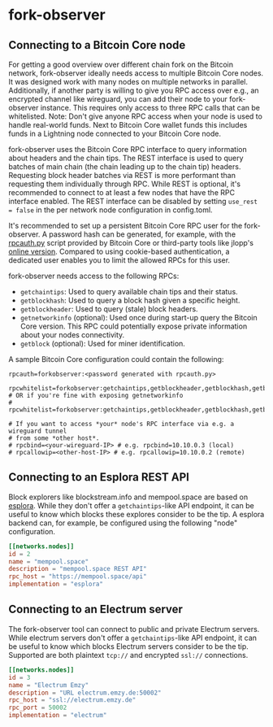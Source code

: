 # fork-observer


## Connecting to a Bitcoin Core node

For getting a good overview over different chain fork on the Bitcoin network,
fork-observer ideally needs access to multiple Bitcoin Core nodes. It was
designed work with many nodes on multiple networks in parallel. Additionally,
if another party is willing to give you RPC access over e.g., an encrypted
channel like wireguard, you can add their node to your fork-observer instance.
This requires only access to three RPC calls that can be whitelisted. Note:
Don't give anyone RPC access when your node is used to handle real-world funds.
Next to Bitcoin Core wallet funds this includes funds in a Lightning node
connected to your Bitcoin Core node.

fork-observer uses the Bitcoin Core RPC interface to query information about
headers and the chain tips. The REST interface is used to query batches of
main chain (the chain leading up to the chain tip) headers. Requesting block
header batches via REST is more performant than requesting them individually
through RPC. While REST is optional, it's recommended to connect to at least
a few nodes that have the RPC interface enabled. The REST interface can be
disabled by setting `use_rest = false` in the per network node configuration
in config.toml.

It's recommended to set up a persistent Bitcoin Core RPC user for the fork-
observer. A password hash can be generated, for example, with the [rpcauth.py]
script provided by Bitcoin Core or third-party tools like jlopp's [online
version]. Compared to using cookie-based authentication, a dedicated user
enables you to limit the allowed RPCs for this user.

fork-observer needs access to the following RPCs:

- `getchaintips`: Used to query available chain tips and their status.
- `getblockhash`: Used to query a block hash given a specific height.
- `getblockheader`: Used to query (stale) block headers.
- `getnetworkinfo` (optional): Used once during start-up query the Bitcoin Core
  version. This RPC could potentially expose private information about your
  nodes connectivity.
- `getblock` (optional): Used for miner identification.


A sample Bitcoin Core configuration could contain the following:

```config
rpcauth=forkobserver:<password generated with rpcauth.py>

rpcwhitelist=forkobserver:getchaintips,getblockheader,getblockhash,getblock
# OR if you're fine with exposing getnetworkinfo
# rpcwhitelist=forkobserver:getchaintips,getblockheader,getblockhash,getblock,getnetworkinfo

# If you want to access *your* node's RPC interface via e.g. a wireguard tunnel
# from some *other host*.
# rpcbind=<your-wireguard-IP> # e.g. rpcbind=10.10.0.3 (local)
# rpcallowip=<other-host-IP> # e.g. rpcallowip=10.10.0.2 (remote)
```

[rpcauth.py]: https://github.com/bitcoin/bitcoin/tree/master/share/rpcauth
[online version]: https://jlopp.github.io/bitcoin-core-rpc-auth-generator/

## Connecting to an Esplora REST API

Block explorers like blockstream.info and mempool.space are based on [esplora].
While they don't offer a `getchaintips`-like API endpoint, it can be useful to
know which blocks these explores consider to be the tip. A esplora backend can,
for example, be configured using the following "node" configuration.

```toml
[[networks.nodes]]
id = 2
name = "mempool.space"
description = "mempool.space REST API"
rpc_host = "https://mempool.space/api"
implementation = "esplora"
```

[esplora]: https://github.com/Blockstream/esplora


## Connecting to an Electrum server

The fork-observer tool can connect to public and private Electrum servers.
While electrum servers don't offer a `getchaintips`-like API endpoint, it can be useful to
know which blocks Electrum servers consider to be the tip. Supported are both plaintext 
`tcp://` and encrypted `ssl://` connections.

```toml
[[networks.nodes]]
id = 3
name = "Electrum Emzy"
description = "URL electrum.emzy.de:50002"
rpc_host = "ssl://electrum.emzy.de"
rpc_port = 50002
implementation = "electrum"
```